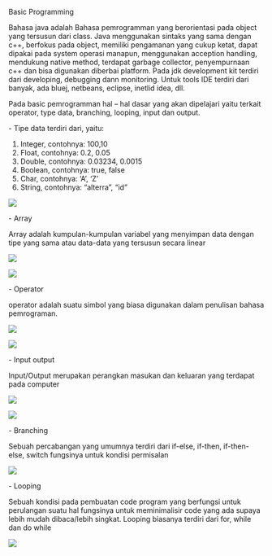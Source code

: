 ﻿Basic Programming

Bahasa java adalah Bahasa pemrogramman yang berorientasi pada object yang tersusun dari class. Java menggunakan sintaks yang sama dengan c++, berfokus pada object, memiliki pengamanan yang cukup ketat, dapat dipakai pada system operasi manapun, menggunakan acception handling, mendukung native method, terdapat garbage collector, penyempurnaan c++ dan bisa digunakan diberbai platform. Pada jdk development kit terdiri dari developing, debugging dann monitoring. Untuk tools IDE terdiri dari banyak, ada bluej, netbeans, eclipse, inetlid idea, dll. 

Pada basic pemrogramman hal – hal dasar yang akan dipelajari yaitu terkait operator, type data, branching, looping, input dan output. 

\- Tipe data terdiri dari, yaitu:

1. Integer, contohnya: 100,10
1. Float, contohnya: 0.2, 0.05
1. Double, contohnya: 0.03234, 0.0015
1. Boolean, contohnya: true, false
1. Char, contohnya: ‘A’, ‘Z’
1. String, contohnya: “alterra”, “id”

![](Aspose.Words.a39f2688-84d3-41b8-b9b7-6881ee2e4273.001.png)

\- Array	

Array adalah kumpulan-kumpulan variabel yang menyimpan data dengan tipe yang sama atau data-data yang tersusun secara linear

![](Aspose.Words.a39f2688-84d3-41b8-b9b7-6881ee2e4273.002.png)

![](Aspose.Words.a39f2688-84d3-41b8-b9b7-6881ee2e4273.003.png)

\- Operator

operator adalah suatu simbol yang biasa digunakan dalam penulisan bahasa pemrograman.

![](Aspose.Words.a39f2688-84d3-41b8-b9b7-6881ee2e4273.004.png)

![](Aspose.Words.a39f2688-84d3-41b8-b9b7-6881ee2e4273.005.png)

\- Input output

Input/Output merupakan perangkan masukan dan keluaran yang terdapat pada computer

![](Aspose.Words.a39f2688-84d3-41b8-b9b7-6881ee2e4273.006.png)

![](Aspose.Words.a39f2688-84d3-41b8-b9b7-6881ee2e4273.007.png)

\- Branching

Sebuah percabangan yang umumnya terdiri dari if-else, if-then, if-then-else, switch fungsinya untuk kondisi permisalan

![](Aspose.Words.a39f2688-84d3-41b8-b9b7-6881ee2e4273.008.png)

\- Looping

Sebuah kondisi pada pembuatan code program yang berfungsi untuk perulangan suatu hal fungsinya untuk meminimalisir code yang ada supaya lebih mudah dibaca/lebih singkat. Looping biasanya terdiri dari for, while dan do while

![](Aspose.Words.a39f2688-84d3-41b8-b9b7-6881ee2e4273.009.png)



